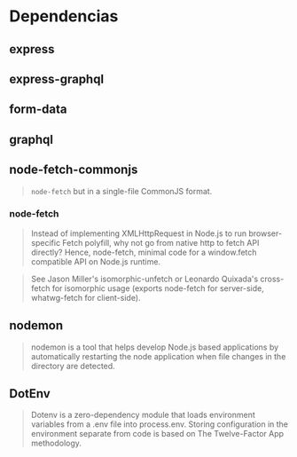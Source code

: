 # Dependencias

## express


## express-graphql


## form-data


## graphql


## node-fetch-commonjs
> `node-fetch` but in a single-file CommonJS format.

### node-fetch
> Instead of implementing XMLHttpRequest in Node.js to run browser-specific Fetch polyfill, why not go from native http to fetch API directly? Hence, node-fetch, minimal code for a window.fetch compatible API on Node.js runtime.

> See Jason Miller's isomorphic-unfetch or Leonardo Quixada's cross-fetch for isomorphic usage (exports node-fetch for server-side, whatwg-fetch for client-side).

## nodemon
> nodemon is a tool that helps develop Node.js based applications by automatically restarting the node application when file changes in the directory are detected.

## DotEnv
> Dotenv is a zero-dependency module that loads environment variables from a .env file into process.env. Storing configuration in the environment separate from code is based on The Twelve-Factor App methodology.